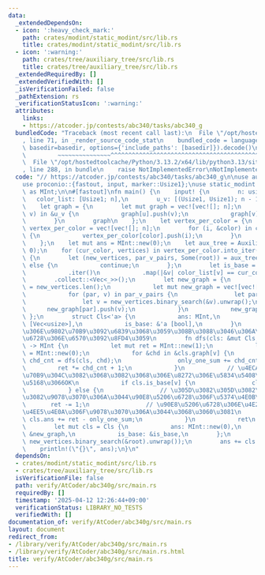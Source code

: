 ```yaml
---
data:
  _extendedDependsOn:
  - icon: ':heavy_check_mark:'
    path: crates/modint/static_modint/src/lib.rs
    title: crates/modint/static_modint/src/lib.rs
  - icon: ':warning:'
    path: crates/tree/auxiliary_tree/src/lib.rs
    title: crates/tree/auxiliary_tree/src/lib.rs
  _extendedRequiredBy: []
  _extendedVerifiedWith: []
  _isVerificationFailed: false
  _pathExtension: rs
  _verificationStatusIcon: ':warning:'
  attributes:
    links:
    - https://atcoder.jp/contests/abc340/tasks/abc340_g
  bundledCode: "Traceback (most recent call last):\n  File \"/opt/hostedtoolcache/Python/3.13.2/x64/lib/python3.13/site-packages/onlinejudge_verify/documentation/build.py\"\
    , line 71, in _render_source_code_stat\n    bundled_code = language.bundle(stat.path,\
    \ basedir=basedir, options={'include_paths': [basedir]}).decode()\n          \
    \         ~~~~~~~~~~~~~~~^^^^^^^^^^^^^^^^^^^^^^^^^^^^^^^^^^^^^^^^^^^^^^^^^^^^^^^^^^^^^^^^^^\n\
    \  File \"/opt/hostedtoolcache/Python/3.13.2/x64/lib/python3.13/site-packages/onlinejudge_verify/languages/rust.py\"\
    , line 288, in bundle\n    raise NotImplementedError\nNotImplementedError\n"
  code: "// https://atcoder.jp/contests/abc340/tasks/abc340_g\n\nuse auxiliary_tree::AuxiliaryTree;\n\
    use proconio::{fastout, input, marker::Usize1};\nuse static_modint::ModInt998244353\
    \ as MInt;\n\n#[fastout]\nfn main() {\n    input! {\n        n: usize,\n     \
    \   color_list: [Usize1; n],\n        u_v: [(Usize1, Usize1); n - 1],\n    }\n\
    \    let graph = {\n        let mut graph = vec![vec![]; n];\n        for &(u,\
    \ v) in &u_v {\n            graph[u].push(v);\n            graph[v].push(u);\n\
    \        }\n        graph\n    };\n    let vertex_per_color = {\n        let mut\
    \ vertex_per_color = vec![vec![]; n];\n        for (i, &color) in color_list.iter().enumerate()\
    \ {\n            vertex_per_color[color].push(i);\n        }\n        vertex_per_color\n\
    \    };\n    let mut ans = MInt::new(0);\n    let aux_tree = AuxiliaryTree::new(&graph,\
    \ 0);\n    for (cur_color, vertices) in vertex_per_color.into_iter().enumerate()\
    \ {\n        let (new_vertices, par_v_pairs, Some(root)) = aux_tree.gen_auxiliary_tree(vertices)\
    \ else {\n            continue;\n        };\n        let is_base = new_vertices\n\
    \            .iter()\n            .map(|&v| color_list[v] == cur_color)\n    \
    \        .collect::<Vec<_>>();\n        let new_graph = {\n            let len\
    \ = new_vertices.len();\n            let mut new_graph = vec![vec![]; len];\n\
    \            for (par, v) in par_v_pairs {\n                let par = new_vertices.binary_search(&par).unwrap();\n\
    \                let v = new_vertices.binary_search(&v).unwrap();\n          \
    \      new_graph[par].push(v);\n            }\n            new_graph\n       \
    \ };\n        struct Cls<'a> {\n            ans: MInt,\n            graph: &'a\
    \ [Vec<usize>],\n            is_base: &'a [bool],\n        }\n        // \u305D\
    \u306E\u9802\u70B9\u3092\u6839\u3068\u3059\u308B\u3088\u3046\u306A\u90E8\u5206\
    \u6728\u306E\u6570\u3092\u8FD4\u3059\n        fn dfs(cls: &mut Cls, v: usize)\
    \ -> MInt {\n            let mut ret = MInt::new(1);\n            let mut only_one_sum\
    \ = MInt::new(0);\n            for &chd in &cls.graph[v] {\n                let\
    \ chd_cnt = dfs(cls, chd);\n                only_one_sum += chd_cnt;\n       \
    \         ret *= chd_cnt + 1;\n            }\n            // \u4ECA\u306E\u9802\
    \u70B9\u304C\u3082\u3068\u3082\u3068\u306E\u8272\u306E\u5834\u5408\u306F\u3001\
    \u5168\u3066OK\n            if cls.is_base[v] {\n                cls.ans += ret;\n\
    \            } else {\n                // \u305D\u3082\u305D\u3082\u4E00\u3064\
    \u3082\u9078\u3070\u306A\u3044\u90E8\u5206\u6728\u306F\u5374\u4E0B\n         \
    \       ret -= 1;\n                // \u90E8\u5206\u6728\u306E\u4E2D\u30672\u3064\
    \u4EE5\u4E0A\u306F\u9078\u3070\u306A\u3044\u3068\u3060\u3081\n               \
    \ cls.ans += ret - only_one_sum;\n            }\n            ret\n        }\n\
    \        let mut cls = Cls {\n            ans: MInt::new(0),\n            graph:\
    \ &new_graph,\n            is_base: &is_base,\n        };\n        dfs(&mut cls,\
    \ new_vertices.binary_search(&root).unwrap());\n        ans += cls.ans;\n    }\n\
    \    println!(\"{}\", ans);\n}\n"
  dependsOn:
  - crates/modint/static_modint/src/lib.rs
  - crates/tree/auxiliary_tree/src/lib.rs
  isVerificationFile: false
  path: verify/AtCoder/abc340g/src/main.rs
  requiredBy: []
  timestamp: '2025-04-12 12:26:44+09:00'
  verificationStatus: LIBRARY_NO_TESTS
  verifiedWith: []
documentation_of: verify/AtCoder/abc340g/src/main.rs
layout: document
redirect_from:
- /library/verify/AtCoder/abc340g/src/main.rs
- /library/verify/AtCoder/abc340g/src/main.rs.html
title: verify/AtCoder/abc340g/src/main.rs
---
```

